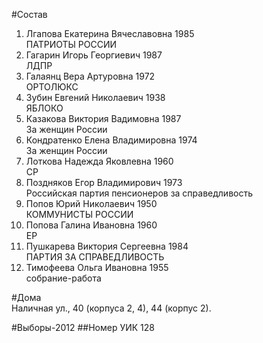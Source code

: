 #Состав
1. Лгапова Екатерина Вячеславовна 1985   
    ПАТРИОТЫ РОССИИ
2. Гагарин Игорь Георгиевич 1987   
    ЛДПР
3. Галаянц Вера Артуровна 1972   
    ОРТОЛЮКС
4. Зубин Евгений Николаевич 1938   
    ЯБЛОКО
5. Казакова Виктория Вадимовна 1987   
    За женщин России
6. Кондратенко Елена Владимировна 1974   
    За женщин России
7. Лоткова Надежда Яковлевна 1960   
    СР
8. Поздняков Егор Владимирович 1973   
    Российская партия пенсионеров за справедливость
9. Попов Юрий Николаевич 1950   
    КОММУНИСТЫ РОССИИ
10. Попова Галина Ивановна 1960   
    ЕР
11. Пушкарева Виктория Сергеевна 1984   
    ПАРТИЯ ЗА СПРАВЕДЛИВОСТЬ
12. Тимофеева Ольга Ивановна 1955   
    собрание-работа

#Дома  
Наличная ул.,     40 (корпуса 2, 4), 44 (корпус 2).

#Выборы-2012
##Номер УИК
128
